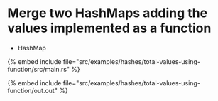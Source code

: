# Merge two HashMaps adding the values implemented as a function

* HashMap

{% embed include file="src/examples/hashes/total-values-using-function/src/main.rs" %}

{% embed include file="src/examples/hashes/total-values-using-function/out.out" %}


